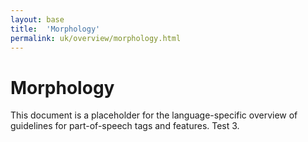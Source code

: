 ```yaml
---
layout: base
title:  'Morphology'
permalink: uk/overview/morphology.html
---
```


# Morphology

This document is a placeholder for the language-specific overview of
guidelines for part-of-speech tags and features.
Test 3.
